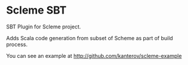 # Scleme SBT

SBT Plugin for Scleme project. 

Adds Scala code generation from subset of Scheme as part of build process.

You can see an example at http://github.com/kanterov/scleme-example

